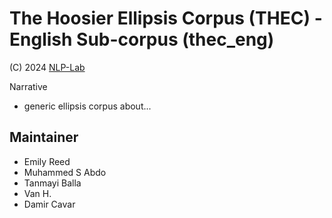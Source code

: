 # The Hoosier Ellipsis Corpus (THEC) - English Sub-corpus (thec_eng)

(C) 2024 [NLP-Lab](http://nlp-lab.org/)


Narrative
- generic ellipsis corpus about...



## Maintainer
- Emily Reed
- Muhammed S Abdo
- Tanmayi Balla
- Van H.
- Damir Cavar

